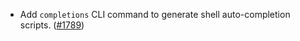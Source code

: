 - Add `completions` CLI command to generate shell auto-completion scripts.
  ([#1789](https://github.com/informalsystems/ibc-rs/pull/1789)) 
